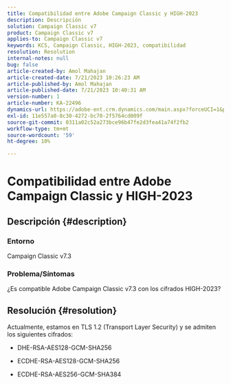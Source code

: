 ```yaml
---
title: Compatibilidad entre Adobe Campaign Classic y HIGH-2023
description: Descripción
solution: Campaign Classic v7
product: Campaign Classic v7
applies-to: Campaign Classic v7
keywords: KCS, Campaign Classic, HIGH-2023, compatibilidad
resolution: Resolution
internal-notes: null
bug: false
article-created-by: Amol Mahajan
article-created-date: 7/21/2023 10:26:23 AM
article-published-by: Amol Mahajan
article-published-date: 7/21/2023 10:40:31 AM
version-number: 1
article-number: KA-22496
dynamics-url: https://adobe-ent.crm.dynamics.com/main.aspx?forceUCI=1&pagetype=entityrecord&etn=knowledgearticle&id=ab53f507-b127-ee11-9966-6045bd0067ea
exl-id: 11e557a0-8c30-4272-bc70-2f5764cd009f
source-git-commit: 0311a02c52a273bce96b47fe2d3fea41a74f2fb2
workflow-type: tm+mt
source-wordcount: '59'
ht-degree: 10%

---
```


# Compatibilidad entre Adobe Campaign Classic y HIGH-2023

## Descripción {#description}


### <b>Entorno</b>

Campaign Classic v7.3



### <b>Problema/Síntomas</b>

¿Es compatible Adobe Campaign Classic v7.3 con los cifrados HIGH-2023?


## Resolución {#resolution}

Actualmente, estamos en TLS 1.2 (Transport Layer Security) y se admiten los siguientes cifrados:<br>
- DHE-RSA-AES128-GCM-SHA256


- ECDHE-RSA-AES128-GCM-SHA256


- ECDHE-RSA-AES256-GCM-SHA384
